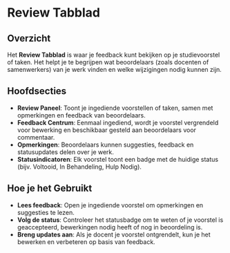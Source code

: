 # Review Tabblad

## Overzicht

Het **Review Tabblad** is waar je feedback kunt bekijken op je studievoorstel of taken. Het helpt je te begrijpen wat beoordelaars (zoals docenten of samenwerkers) van je werk vinden en welke wijzigingen nodig kunnen zijn.

## Hoofdsecties

- **Review Paneel**: Toont je ingediende voorstellen of taken, samen met opmerkingen en feedback van beoordelaars.
- **Feedback Centrum**: Eenmaal ingediend, wordt je voorstel vergrendeld voor bewerking en beschikbaar gesteld aan beoordelaars voor commentaar.
- **Opmerkingen**: Beoordelaars kunnen suggesties, feedback en statusupdates delen over je werk.
- **Statusindicatoren**: Elk voorstel toont een badge met de huidige status (bijv. Voltooid, In Behandeling, Hulp Nodig).

## Hoe je het Gebruikt

- **Lees feedback**: Open je ingediende voorstel om opmerkingen en suggesties te lezen.
- **Volg de status**: Controleer het statusbadge om te weten of je voorstel is geaccepteerd, bewerkingen nodig heeft of nog in beoordeling is.
- **Breng updates aan**: Als je docent je voorstel ontgrendelt, kun je het bewerken en verbeteren op basis van feedback.